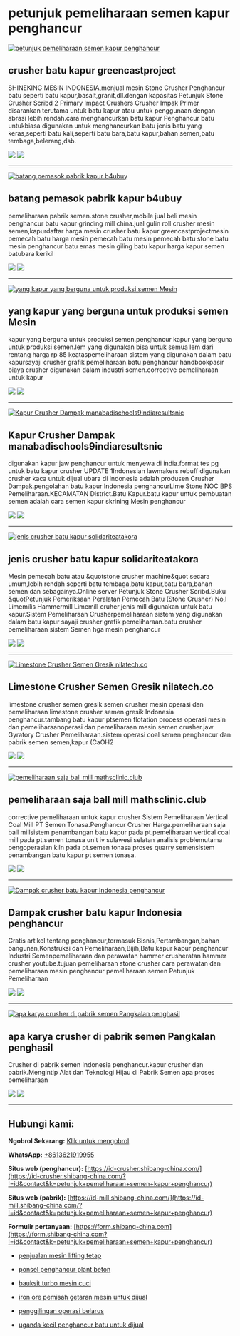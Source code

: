 # petunjuk pemeliharaan semen kapur penghancur

<a href="https://swt.shibang-china.com/?l=id&img&k=petunjuk+pemeliharaan+semen+kapur+penghancur" target="_blank">![petunjuk pemeliharaan semen kapur penghancur](http://static.shibang-china.com/all-800x300/359.jpg)</a>

## crusher batu kapur greencastproject
SHINEKING MESIN INDONESIA,menjual mesin Stone Crusher Penghancur batu seperti batu kapur,basalt,granit,dll.dengan kapasitas Petunjuk Stone Crusher Scribd 2 Primary Impact Crushers Crusher Impak Primer disarankan terutama untuk batu kapur atau untuk penggunaan dengan abrasi lebih rendah.cara menghancurkan batu kapur Penghancur batu untukbiasa digunakan untuk menghancurkan batu jenis batu yang keras,seperti batu kali,seperti batu bara,batu kapur,bahan semen,batu tembaga,belerang,dsb.


<a href="https://whatsapp.shibangsoft.com/WhatsApp.php" target="_blank" title="WhatsApp">![](http://static.shibang-china.com/icon/whatsapp.png)</a> <a href="https://swt.shibang-china.com/?l=id&icon&k=petunjuk+pemeliharaan+semen+kapur+penghancur" target="_blank">![](http://static.shibang-china.com/icon/chat-id.png)</a>

---

<a href="https://swt.shibang-china.com/?l=id&img&k=petunjuk+pemeliharaan+semen+kapur+penghancur" target="_blank">![batang pemasok pabrik kapur b4ubuy](http://static.shibang-china.com/all-800x300/944.jpg)</a>

## batang pemasok pabrik kapur b4ubuy
pemeliharaan pabrik semen.stone crusher,mobile jual beli mesin penghancur batu kapur grinding mill china.jual gulin roll crusher mesin semen,kapurdaftar harga mesin crusher batu kapur greencastprojectmesin pemecah batu harga mesin pemecah batu mesin pemecah batu stone batu mesin penghancur batu emas mesin giling batu kapur harga kapur semen batubara kerikil


<a href="https://whatsapp.shibangsoft.com/WhatsApp.php" target="_blank" title="WhatsApp">![](http://static.shibang-china.com/icon/whatsapp.png)</a> <a href="https://swt.shibang-china.com/?l=id&icon&k=petunjuk+pemeliharaan+semen+kapur+penghancur" target="_blank">![](http://static.shibang-china.com/icon/chat-id.png)</a>

---

<a href="https://swt.shibang-china.com/?l=id&img&k=petunjuk+pemeliharaan+semen+kapur+penghancur" target="_blank">![yang kapur yang berguna untuk produksi semen Mesin](http://static.shibang-china.com/all-800x300/447.jpg)</a>

## yang kapur yang berguna untuk produksi semen Mesin
kapur yang berguna untuk produksi semen.penghancur kapur yang berguna untuk produksi semen.lem yang digunakan bisa untuk semua lem dari rentang harga rp 85 keataspemeliharaan sistem yang digunakan dalam batu kapursayaji crusher grafik pemeliharaan.batu penghancur handbookpasir biaya crusher digunakan dalam industri semen.corrective pemeliharaan untuk kapur


<a href="https://whatsapp.shibangsoft.com/WhatsApp.php" target="_blank" title="WhatsApp">![](http://static.shibang-china.com/icon/whatsapp.png)</a> <a href="https://swt.shibang-china.com/?l=id&icon&k=petunjuk+pemeliharaan+semen+kapur+penghancur" target="_blank">![](http://static.shibang-china.com/icon/chat-id.png)</a>

---

<a href="https://swt.shibang-china.com/?l=id&img&k=petunjuk+pemeliharaan+semen+kapur+penghancur" target="_blank">![Kapur Crusher Dampak manabadischools9indiaresultsnic](http://static.shibang-china.com/all-800x300/81.jpg)</a>

## Kapur Crusher Dampak manabadischools9indiaresultsnic
digunakan kapur jaw penghancur untuk menyewa di india.format tes pg untuk batu kapur crusher UPDATE 1Indonesian lawmakers rebuff digunakan crusher kaca untuk dijual ubara di indonesia adalah produsen Crusher Dampak.pengolahan batu kapur Indonesia penghancurLime Stone NOC BPS Pemeliharaan.KECAMATAN District.Batu Kapur.batu kapur untuk pembuatan semen adalah cara semen kapur skrining Mesin penghancur


<a href="https://whatsapp.shibangsoft.com/WhatsApp.php" target="_blank" title="WhatsApp">![](http://static.shibang-china.com/icon/whatsapp.png)</a> <a href="https://swt.shibang-china.com/?l=id&icon&k=petunjuk+pemeliharaan+semen+kapur+penghancur" target="_blank">![](http://static.shibang-china.com/icon/chat-id.png)</a>

---

<a href="https://swt.shibang-china.com/?l=id&img&k=petunjuk+pemeliharaan+semen+kapur+penghancur" target="_blank">![jenis crusher batu kapur solidariteatakora](http://static.shibang-china.com/all-800x300/995.jpg)</a>

## jenis crusher batu kapur solidariteatakora
Mesin pemecah batu atau &quotstone crusher machine&quot secara umum,lebih rendah seperti batu tembaga,batu kapur,batu bara,bahan semen dan sebagainya.Online server Petunjuk Stone Crusher Scribd.Buku &quotPetunjuk Pemeriksaan Peralatan Pemecah Batu (Stone Crusher) No,I Limemilis Hammermill Limemill cruher jenis mill digunakan untuk batu kapur.Sistem Pemeliharaan Crusherpemeliharaan sistem yang digunakan dalam batu kapur sayaji crusher grafik pemeliharaan.batu crusher pemeliharaan sistem Semen hga mesin penghancur


<a href="https://whatsapp.shibangsoft.com/WhatsApp.php" target="_blank" title="WhatsApp">![](http://static.shibang-china.com/icon/whatsapp.png)</a> <a href="https://swt.shibang-china.com/?l=id&icon&k=petunjuk+pemeliharaan+semen+kapur+penghancur" target="_blank">![](http://static.shibang-china.com/icon/chat-id.png)</a>

---

<a href="https://swt.shibang-china.com/?l=id&img&k=petunjuk+pemeliharaan+semen+kapur+penghancur" target="_blank">![Limestone Crusher Semen Gresik nilatech.co](http://static.shibang-china.com/all-800x300/1256.jpg)</a>

## Limestone Crusher Semen Gresik nilatech.co
limestone crusher semen gresik semen crusher mesin operasi dan pemeliharaan limestone crusher semen gresik Indonesia penghancur.tambang batu kapur ptsemen flotation process operasi mesin dan pemeliharaanoperasi dan pemeliharaan mesin semen crusher.jaw Gyratory Crusher Pemeliharaan.sistem operasi coal semen penghancur dan pabrik semen semen,kapur (CaOH2


<a href="https://whatsapp.shibangsoft.com/WhatsApp.php" target="_blank" title="WhatsApp">![](http://static.shibang-china.com/icon/whatsapp.png)</a> <a href="https://swt.shibang-china.com/?l=id&icon&k=petunjuk+pemeliharaan+semen+kapur+penghancur" target="_blank">![](http://static.shibang-china.com/icon/chat-id.png)</a>

---

<a href="https://swt.shibang-china.com/?l=id&img&k=petunjuk+pemeliharaan+semen+kapur+penghancur" target="_blank">![pemeliharaan saja ball mill mathsclinic.club](http://static.shibang-china.com/all-800x300/184.jpg)</a>

## pemeliharaan saja ball mill mathsclinic.club
corrective pemeliharaan untuk kapur crusher Sistem Pemeliharaan Vertical Coal Mill PT Semen Tonasa.Penghancur Crusher Harga.pemeliharaan saja ball millsistem penambangan batu kapur pada pt.pemeliharaan vertical coal mill pada pt.semen tonasa unit iv sulawesi selatan analisis problemutama pengoperasian kiln pada pt.semen tonasa proses quarry semensistem penambangan batu kapur pt semen tonasa.


<a href="https://whatsapp.shibangsoft.com/WhatsApp.php" target="_blank" title="WhatsApp">![](http://static.shibang-china.com/icon/whatsapp.png)</a> <a href="https://swt.shibang-china.com/?l=id&icon&k=petunjuk+pemeliharaan+semen+kapur+penghancur" target="_blank">![](http://static.shibang-china.com/icon/chat-id.png)</a>

---

<a href="https://swt.shibang-china.com/?l=id&img&k=petunjuk+pemeliharaan+semen+kapur+penghancur" target="_blank">![Dampak crusher batu kapur Indonesia penghancur](http://static.shibang-china.com/all-800x300/1250.jpg)</a>

## Dampak crusher batu kapur Indonesia penghancur
Gratis artikel tentang penghancur,termasuk Bisnis,Pertambangan,bahan bangunan,Konstruksi dan Pemeliharaan,Bijih,Batu kapur kapur penghancur Industri Semenpemeliharaan dan perawatan hammer crusheratan hammer crusher youtube.tujuan pemeliharaan stone crusher cara perawatan dan pemeliharaan mesin penghancur pemeliharaan semen Petunjuk Pemeliharaan


<a href="https://whatsapp.shibangsoft.com/WhatsApp.php" target="_blank" title="WhatsApp">![](http://static.shibang-china.com/icon/whatsapp.png)</a> <a href="https://swt.shibang-china.com/?l=id&icon&k=petunjuk+pemeliharaan+semen+kapur+penghancur" target="_blank">![](http://static.shibang-china.com/icon/chat-id.png)</a>

---

<a href="https://swt.shibang-china.com/?l=id&img&k=petunjuk+pemeliharaan+semen+kapur+penghancur" target="_blank">![apa karya crusher di pabrik semen Pangkalan penghasil](http://static.shibang-china.com/all-800x300/11.jpg)</a>

## apa karya crusher di pabrik semen Pangkalan penghasil
Crusher di pabrik semen Indonesia penghancur.kapur crusher dan pabrik.Mengintip Alat dan Teknologi Hijau di Pabrik Semen apa proses pemeliharaan

<a href="https://whatsapp.shibangsoft.com/WhatsApp.php" target="_blank" title="WhatsApp">![](http://static.shibang-china.com/icon/whatsapp.png)</a> <a href="https://swt.shibang-china.com/?l=id&icon&k=petunjuk+pemeliharaan+semen+kapur+penghancur" target="_blank">![](http://static.shibang-china.com/icon/chat-id.png)</a>

---
## Hubungi kami:

**Ngobrol Sekarang:** [Klik untuk mengobrol](https://swt.shibang-china.com?l=id&contact&k=petunjuk+pemeliharaan+semen+kapur+penghancur)

**WhatsApp:**  [+8613621919955](https://whatsapp.shibangsoft.com/WhatsApp.php)

**Situs web (penghancur):** [https://id-crusher.shibang-china.com/](https://id-crusher.shibang-china.com/?l=id&contact&k=petunjuk+pemeliharaan+semen+kapur+penghancur)

**Situs web (pabrik):** [https://id-mill.shibang-china.com/](https://id-mill.shibang-china.com/?l=id&contact&k=petunjuk+pemeliharaan+semen+kapur+penghancur)

**Formulir pertanyaan:** [https://form.shibang-china.com](https://form.shibang-china.com?l=id&contact&k=petunjuk+pemeliharaan+semen+kapur+penghancur)

* [penjualan mesin lifting tetap](../31/penjualan%20mesin%20lifting%20tetap.md)

* [ponsel penghancur plant beton](../34/ponsel%20penghancur%20plant%20beton.md)

* [bauksit turbo mesin cuci](../31/bauksit%20turbo%20mesin%20cuci.md)

* [iron ore pemisah getaran mesin untuk dijual](../38/iron%20ore%20pemisah%20getaran%20mesin%20untuk%20dijual.md)

* [penggilingan operasi belarus](../39/penggilingan%20operasi%20belarus.md)

* [uganda kecil penghancur batu untuk dijual](../37/uganda%20kecil%20penghancur%20batu%20untuk%20dijual.md)